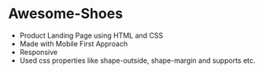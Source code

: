 # Awesome-Shoes

- Product Landing Page using HTML and CSS
- Made with Mobile First Approach
- Responsive
- Used css properties like shape-outside, shape-margin and supports etc.
